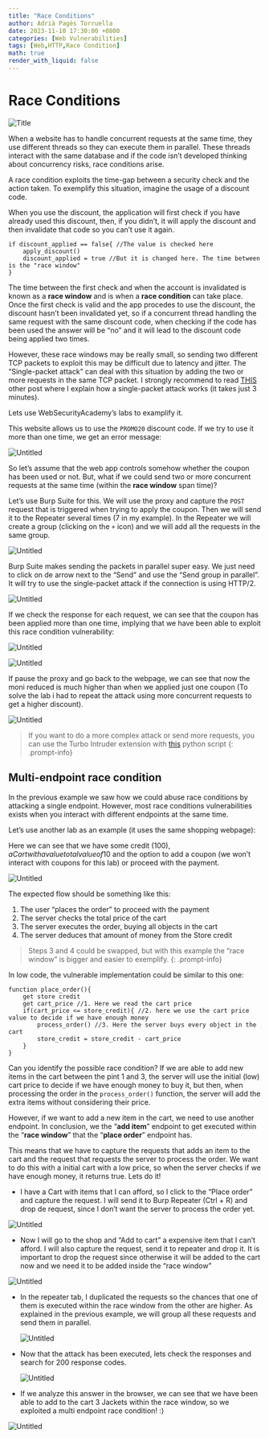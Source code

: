 ```yaml
---
title: "Race Conditions"
author: Adrià Pagès Torruella
date: 2023-11-10 17:30:00 +0800
categories: [Web Vulnerabilities]
tags: [Web,HTTP,Race Condition]
math: true
render_with_liquid: false
---
```


# Race Conditions

![Title](/img/posts/RaceConditions/Race.png)

When a website has to handle concurrent requests at the same time, they use different threads so they can execute them in parallel. These threads interact with the same database and if the code isn’t developed thinking about concurrency risks, race conditions arise. 

A race condition exploits the time-gap between a security check and the action taken. To exemplify this situation, imagine the usage of a discount code. 

When you use the discount, the application will first check if you have already used this discount, then, if you didn’t, it will apply the discount and then invalidate that code so you can’t use it again. 

```
if discount_applied == false{ //The value is checked here
	apply_discount()
	discount_applied = true //But it is changed here. The time between is the "race window"
}
```

The time between the first check and when the account is invalidated is known as a **race window** and is when a **race condition** can take place. Once the first check is valid and the app procedes to use the discount, the discount hasn’t been invalidated yet, so if a concurrent thread handling the same request with the same discount code, when checking if the code has been used the answer will be “no” and it will lead to the discount code being applied two times. 

However, these race windows may be really small, so sending two different TCP packets to exploit this may be difficult due to latency and jitter. The “Single-packet attack” can deal with this situation by adding the two or more requests in the same TCP packet. I strongly recommend to read [THIS](https://adriapt.github.io/posts/SinglePacketAttack/) other post where I explain how a single-packet attack works (it takes just 3 minutes). 

Lets use WebSecurityAcademy’s labs to examplify it. 

This website allows us to use the `PROMO20` discount code. If we try to use it more than one time, we get an error message: 

![Untitled](/img/posts/RaceConditions/Untitled.png)

So let’s assume that the web app controls somehow whether the coupon has been used or not. But, what if we could send two or more concurrent requests at the same time (within the **race window** span time)? 

Let’s use Burp Suite for this. We will use the proxy and capture the `POST` request that is triggered when trying to apply the coupon. Then we will send it to the Repeater several times (7 in my example). In the Repeater we will create a group (clicking on the `+` icon) and we will add all the requests in the same group. 

![Untitled](/img/posts/RaceConditions/Untitled%201.png)

Burp Suite makes sending the packets in parallel super easy. We just need to click on de arrow next to the “Send” and use the “Send group in parallel”. It will try to use the single-packet attack if the connection is using HTTP/2. 

![Untitled](//img/posts/RaceConditions/Untitled%202.png)

If we check the response for each request, we can see that the coupon has been applied more than one time, implying that we have been able to exploit this race condition vulnerability: 

![Untitled](/img/posts/RaceConditions/Untitled%203.png)

![Untitled](/img/posts/RaceConditions/Untitled%204.png)

If pause the proxy and go back to the webpage, we can see that now the moni reduced is much higher than when we applied just one coupon (To solve the lab i had to repeat the attack using more concurrent requests to get a higher discount). 

![Untitled](/img/posts/RaceConditions/Untitled%205.png)


> If you want to do a more complex attack or send more requests, you can use the Turbo Intruder extension with [this](https://github.com/PortSwigger/turbo-intruder/blob/master/resources/examples/race-single-packet-attack.py) python script
{: .prompt-info}

## **Multi-endpoint race condition**

In the previous example we saw how we could abuse race conditions by attacking a single endpoint. However, most race conditions vulnerabilities exists when you interact with different endpoints at the same time. 

Let’s use another lab as an example (it uses the same shopping webpage): 

Here we can see that we have some credit (100$), a Cart with a value total value of 10$ and the option to add a coupon (we won’t interact with coupons for this lab) or proceed with the payment.

![Untitled](/img/posts/RaceConditions/Untitled%206.png)

The expected flow should be something like this: 

1. The user “places the order” to proceed with the payment
2. The server checks the total price of the cart
3. The server executes the order, buying all objects in the cart
4. The server deduces that amount of money from the Store credit

>Steps 3 and 4 could be swapped, but with this example the “race window” is bigger and easier to exemplify.
{: .prompt-info}

In low code, the vulnerable implementation could be similar to this one: 

```
function place_order(){
	get store credit
	get cart_price //1. Here we read the cart price
	if(cart_price <= store_credit){ //2. here we use the cart price value to decide if we have enough money
		process_order() //3. Here the server buys every object in the cart 
		store_credit = store_credit - cart_price
	}
}
```

Can you identify the possible race condition? If we are able to add new items in the cart between the pint 1 and 3, the server will use the initial (low) cart price to decide if we have enough money to buy it, but then, when processing the order in the `process_order()` function, the server will add the extra items without considering their price. 

However, if we want to add a new item in the cart, we need to use another endpoint. In conclusion, we the “**add item**” endpoint to get executed within the “**race window**” that the “**place order**” endpoint has. 

This means that we have to capture the requests that adds an item to the cart and the request that requests the server to process the order. We want to do this with a initial cart with a low price, so when the server checks if we have enough money, it returns true. Lets do it!

- I have a Cart with items that I can afford, so I click to the “Place order” and capture the request. I will send it to Burp Repeater (Ctrl + R) and drop de request, since I don’t want the server to process the order yet. 

![Untitled](/img/posts/RaceConditions/Untitled%207.png)

- Now I will go to the shop and “Add to cart” a expensive item that I can’t afford. I will also capture the request, send it to repeater and drop it. It is important to drop the request since otherwise it will be added to the cart now and we need it to be added inside the “race window”

![Untitled](/img/posts/RaceConditions/Untitled%208.png)

- In the repeater tab, I duplicated the requests so the chances that one of them is executed within the race window from the other are higher. As explained in the previous example, we will group all these requests and send them in parallel.  
    
    ![Untitled](/img/posts/RaceConditions/Untitled%209.png)
    
- Now that the attack has been executed, lets check the responses and search for 200 response codes. 
    
    ![Untitled](/img/posts/RaceConditions/Untitled%2010.png)
    
- If we analyze this answer in the browser, we can see that we have been able to add to the cart 3 Jackets within the race window, so we exploited a multi endpoint race condition! :)

![Untitled](/img/posts/RaceConditions/Untitled%2011.png)
